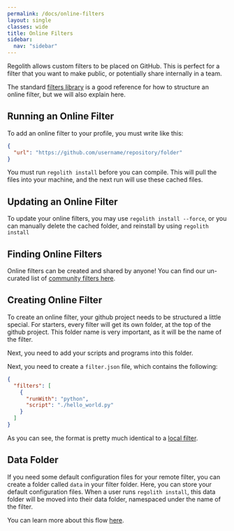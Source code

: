 ```yaml
---
permalink: /docs/online-filters
layout: single
classes: wide
title: Online Filters
sidebar:
  nav: "sidebar"
---
```


Regolith allows custom filters to be placed on GitHub. This is perfect for a filter that you want to make public, or potentially share internally in a team. 

The standard [filters library](/regolith/docs/standard-filters) is a good reference for how to structure an online filter, but we will also explain here.

## Running an Online Filter

To add an online filter to your profile, you must write like this:

```json
{
  "url": "https://github.com/username/repository/folder"
}
```

You must run `regolith install` before you can compile. This will pull the files into your machine, and the next run will use these cached files. 

## Updating an Online Filter

To update your online filters, you may use `regolith install --force`, or you can manually delete the cached folder, and reinstall by using `regolith install`

## Finding Online Filters

Online filters can be created and shared by anyone! You can find our un-curated list of [community filters here](/regolith/docs/community-filters).

## Creating Online Filter

To create an online filter, your github project needs to be structured a little special. For starters, every filter will get its own folder, at the top of the github project. This folder name is very important, as it will be the name of the filter.

Next, you need to add your scripts and programs into this folder.

Next, you need to create a `filter.json` file, which contains the following:

```json
{
  "filters": [
    {
      "runWith": "python",
      "script": "./hello_world.py"
    }
  ]
}
```

As you can see, the format is pretty much identical to a [local filter](/regolith/docs/filter-types#local-filters). 

## Data Folder

If you need some default configuration files for your remote filter, you can create a folder called `data` in your filter folder. Here, you can store your default configuration files. When a user runs `regolith install`, this data folder will be moved into their data folder, namespaced under the name of the filter. 

You can learn more about this flow [here](/regolith/docs/data-folder).